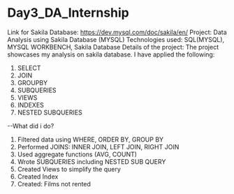 # Day3_DA_Internship
Link for Sakila Database: https://dev.mysql.com/doc/sakila/en/
Project: Data Analysis using Sakila Database (MYSQL)
Technologies used: SQL(MYSQL), MYSQL WORKBENCH, Sakila Database
Details of the project: 
The project showcases my analysis on sakila database. I have applied the following:
1. SELECT
2. JOIN
3. GROUPBY
4. SUBQUERIES
5. VIEWS
6. INDEXES
7. NESTED SUBQUERIES



--What did i do?
1. Filtered data using WHERE, ORDER BY, GROUP BY
2. Performed JOINS: INNER JOIN, LEFT JOIN, RIGHT JOIN
3. Used aggregate functions (AVG, COUNT)
4. Wrote SUBQUERIES including NESTED SUB QUERY
5. Created Views to simplify the query
6. Created Index
7. Created: Films not rented
